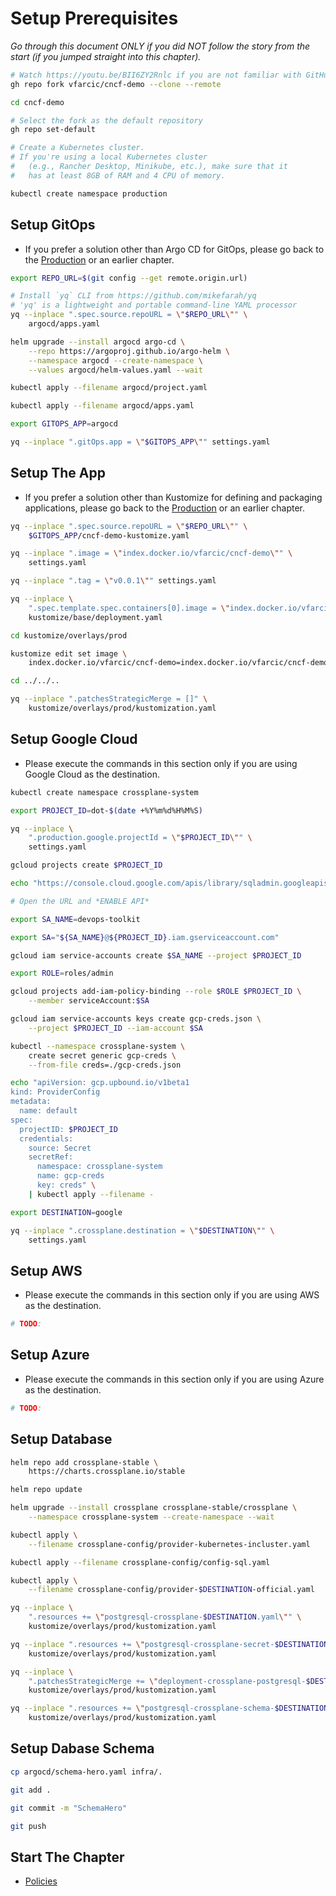 # Setup Prerequisites

*Go through this document ONLY if you did NOT follow the story from the start (if you jumped straight into this chapter).*

```bash
# Watch https://youtu.be/BII6ZY2Rnlc if you are not familiar with GitHub CLI
gh repo fork vfarcic/cncf-demo --clone --remote

cd cncf-demo

# Select the fork as the default repository
gh repo set-default

# Create a Kubernetes cluster.
# If you're using a local Kubernetes cluster
#   (e.g., Rancher Desktop, Minikube, etc.), make sure that it
#   has at least 8GB of RAM and 4 CPU of memory.

kubectl create namespace production
```

## Setup GitOps

* If you prefer a solution other than Argo CD for GitOps, please go back to the [Production](prod.md) or an earlier chapter.

```bash
export REPO_URL=$(git config --get remote.origin.url)

# Install `yq` CLI from https://github.com/mikefarah/yq
# 'yq' is a lightweight and portable command-line YAML processor
yq --inplace ".spec.source.repoURL = \"$REPO_URL\"" \
    argocd/apps.yaml

helm upgrade --install argocd argo-cd \
    --repo https://argoproj.github.io/argo-helm \
    --namespace argocd --create-namespace \
    --values argocd/helm-values.yaml --wait

kubectl apply --filename argocd/project.yaml

kubectl apply --filename argocd/apps.yaml

export GITOPS_APP=argocd

yq --inplace ".gitOps.app = \"$GITOPS_APP\"" settings.yaml
```

## Setup The App

* If you prefer a solution other than Kustomize for defining and packaging applications, please go back to the [Production](prod.md) or an earlier chapter.

```bash
yq --inplace ".spec.source.repoURL = \"$REPO_URL\"" \
    $GITOPS_APP/cncf-demo-kustomize.yaml

yq --inplace ".image = \"index.docker.io/vfarcic/cncf-demo\"" \
    settings.yaml

yq --inplace ".tag = \"v0.0.1\"" settings.yaml

yq --inplace \
    ".spec.template.spec.containers[0].image = \"index.docker.io/vfarcic/cncf-demo\"" \
    kustomize/base/deployment.yaml

cd kustomize/overlays/prod

kustomize edit set image \
    index.docker.io/vfarcic/cncf-demo=index.docker.io/vfarcic/cncf-demo:v0.0.1

cd ../../..

yq --inplace ".patchesStrategicMerge = []" \
    kustomize/overlays/prod/kustomization.yaml
```

## Setup Google Cloud

* Please execute the commands in this section only if you are using Google Cloud as the destination.

```bash
kubectl create namespace crossplane-system

export PROJECT_ID=dot-$(date +%Y%m%d%H%M%S)

yq --inplace \
    ".production.google.projectId = \"$PROJECT_ID\"" \
    settings.yaml

gcloud projects create $PROJECT_ID

echo "https://console.cloud.google.com/apis/library/sqladmin.googleapis.com?project=$PROJECT_ID"

# Open the URL and *ENABLE API*

export SA_NAME=devops-toolkit

export SA="${SA_NAME}@${PROJECT_ID}.iam.gserviceaccount.com"

gcloud iam service-accounts create $SA_NAME --project $PROJECT_ID

export ROLE=roles/admin

gcloud projects add-iam-policy-binding --role $ROLE $PROJECT_ID \
    --member serviceAccount:$SA

gcloud iam service-accounts keys create gcp-creds.json \
    --project $PROJECT_ID --iam-account $SA

kubectl --namespace crossplane-system \
    create secret generic gcp-creds \
    --from-file creds=./gcp-creds.json

echo "apiVersion: gcp.upbound.io/v1beta1
kind: ProviderConfig
metadata:
  name: default
spec:
  projectID: $PROJECT_ID
  credentials:
    source: Secret
    secretRef:
      namespace: crossplane-system
      name: gcp-creds
      key: creds" \
    | kubectl apply --filename -

export DESTINATION=google

yq --inplace ".crossplane.destination = \"$DESTINATION\"" \
    settings.yaml
```

## Setup AWS

* Please execute the commands in this section only if you are using AWS as the destination.

```bash
# TODO:
```

## Setup Azure

* Please execute the commands in this section only if you are using Azure as the destination.

```bash
# TODO:
```

## Setup Database

```bash
helm repo add crossplane-stable \
    https://charts.crossplane.io/stable

helm repo update

helm upgrade --install crossplane crossplane-stable/crossplane \
    --namespace crossplane-system --create-namespace --wait

kubectl apply \
    --filename crossplane-config/provider-kubernetes-incluster.yaml

kubectl apply --filename crossplane-config/config-sql.yaml

kubectl apply \
    --filename crossplane-config/provider-$DESTINATION-official.yaml

yq --inplace \
    ".resources += \"postgresql-crossplane-$DESTINATION.yaml\"" \
    kustomize/overlays/prod/kustomization.yaml

yq --inplace ".resources += \"postgresql-crossplane-secret-$DESTINATION.yaml\"" \
    kustomize/overlays/prod/kustomization.yaml

yq --inplace \
    ".patchesStrategicMerge += \"deployment-crossplane-postgresql-$DESTINATION.yaml\"" \
    kustomize/overlays/prod/kustomization.yaml

yq --inplace ".resources += \"postgresql-crossplane-schema-$DESTINATION.yaml\"" \
    kustomize/overlays/prod/kustomization.yaml
```

## Setup Dabase Schema

```bash
cp argocd/schema-hero.yaml infra/.

git add .

git commit -m "SchemaHero"

git push
```

## Start The Chapter

* [Policies](../policies/README.md)